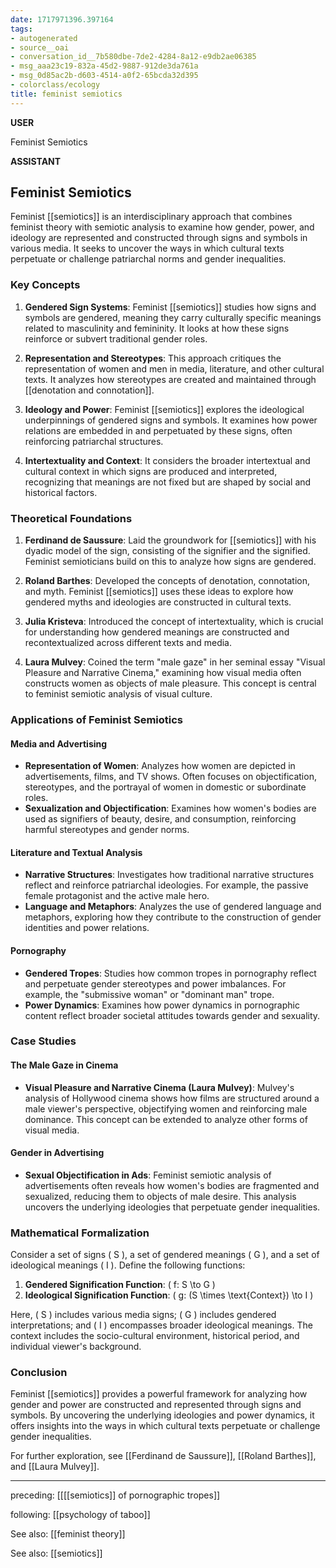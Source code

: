```yaml
---
date: 1717971396.397164
tags:
- autogenerated
- source__oai
- conversation_id__7b580dbe-7de2-4284-8a12-e9db2ae06385
- msg_aaa23c19-832a-45d2-9887-912de3da761a
- msg_0d85ac2b-d603-4514-a0f2-65bcda32d395
- colorclass/ecology
title: feminist semiotics
---
```


**USER**

Feminist Semiotics


**ASSISTANT**

## Feminist Semiotics

Feminist [[semiotics]] is an interdisciplinary approach that combines feminist theory with semiotic analysis to examine how gender, power, and ideology are represented and constructed through signs and symbols in various media. It seeks to uncover the ways in which cultural texts perpetuate or challenge patriarchal norms and gender inequalities.

### Key Concepts

1. **Gendered Sign Systems**: Feminist [[semiotics]] studies how signs and symbols are gendered, meaning they carry culturally specific meanings related to masculinity and femininity. It looks at how these signs reinforce or subvert traditional gender roles.

2. **Representation and Stereotypes**: This approach critiques the representation of women and men in media, literature, and other cultural texts. It analyzes how stereotypes are created and maintained through [[denotation and connotation]].

3. **Ideology and Power**: Feminist [[semiotics]] explores the ideological underpinnings of gendered signs and symbols. It examines how power relations are embedded in and perpetuated by these signs, often reinforcing patriarchal structures.

4. **Intertextuality and Context**: It considers the broader intertextual and cultural context in which signs are produced and interpreted, recognizing that meanings are not fixed but are shaped by social and historical factors.

### Theoretical Foundations

1. **Ferdinand de Saussure**: Laid the groundwork for [[semiotics]] with his dyadic model of the sign, consisting of the signifier and the signified. Feminist semioticians build on this to analyze how signs are gendered.

2. **Roland Barthes**: Developed the concepts of denotation, connotation, and myth. Feminist [[semiotics]] uses these ideas to explore how gendered myths and ideologies are constructed in cultural texts.

3. **Julia Kristeva**: Introduced the concept of intertextuality, which is crucial for understanding how gendered meanings are constructed and recontextualized across different texts and media.

4. **Laura Mulvey**: Coined the term "male gaze" in her seminal essay "Visual Pleasure and Narrative Cinema," examining how visual media often constructs women as objects of male pleasure. This concept is central to feminist semiotic analysis of visual culture.

### Applications of Feminist Semiotics

#### Media and Advertising

- **Representation of Women**: Analyzes how women are depicted in advertisements, films, and TV shows. Often focuses on objectification, stereotypes, and the portrayal of women in domestic or subordinate roles.
- **Sexualization and Objectification**: Examines how women's bodies are used as signifiers of beauty, desire, and consumption, reinforcing harmful stereotypes and gender norms.

#### Literature and Textual Analysis

- **Narrative Structures**: Investigates how traditional narrative structures reflect and reinforce patriarchal ideologies. For example, the passive female protagonist and the active male hero.
- **Language and Metaphors**: Analyzes the use of gendered language and metaphors, exploring how they contribute to the construction of gender identities and power relations.

#### Pornography

- **Gendered Tropes**: Studies how common tropes in pornography reflect and perpetuate gender stereotypes and power imbalances. For example, the "submissive woman" or "dominant man" trope.
- **Power Dynamics**: Examines how power dynamics in pornographic content reflect broader societal attitudes towards gender and sexuality.

### Case Studies

#### The Male Gaze in Cinema

- **Visual Pleasure and Narrative Cinema (Laura Mulvey)**: Mulvey's analysis of Hollywood cinema shows how films are structured around a male viewer's perspective, objectifying women and reinforcing male dominance. This concept can be extended to analyze other forms of visual media.

#### Gender in Advertising

- **Sexual Objectification in Ads**: Feminist semiotic analysis of advertisements often reveals how women's bodies are fragmented and sexualized, reducing them to objects of male desire. This analysis uncovers the underlying ideologies that perpetuate gender inequalities.

### Mathematical Formalization

Consider a set of signs \( S \), a set of gendered meanings \( G \), and a set of ideological meanings \( I \). Define the following functions:

1. **Gendered Signification Function**: \( f: S \to G \)
2. **Ideological Signification Function**: \( g: (S \times \text{Context}) \to I \)

Here, \( S \) includes various media signs; \( G \) includes gendered interpretations; and \( I \) encompasses broader ideological meanings. The context includes the socio-cultural environment, historical period, and individual viewer's background.

### Conclusion

Feminist [[semiotics]] provides a powerful framework for analyzing how gender and power are constructed and represented through signs and symbols. By uncovering the underlying ideologies and power dynamics, it offers insights into the ways in which cultural texts perpetuate or challenge gender inequalities.

For further exploration, see [[Ferdinand de Saussure]], [[Roland Barthes]], and [[Laura Mulvey]].


---

preceding: [[[[semiotics]] of pornographic tropes]]  


following: [[psychology of taboo]]

See also: [[feminist theory]]


See also: [[semiotics]]